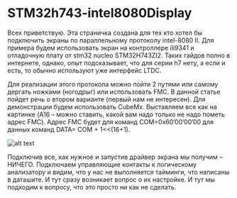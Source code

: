# STM32h743-intel8080Display

Всех приветствую. Эта страничка создана для тех кто хотел бы подключить экраны по параллельному протоколу intel-8080 II. Для примера будем использовать экран на контроллере ili9341 и отладочную плату от stm32 nucleo STM32H743ZI2. Таких гайдов полно в интернете, однако,  опыт подсказывает, что для серии h7 нету, а если и есть, то обычно используют уже интерфейс LTDC. 

Для реализации этого протокола можно пойти 2 путями или самому дергать ножками (ногодрыг) или использовать FMC. В данной статье пойдет речь о втором варианте (первый нам не интересен). Для демонстрации будем использовать CubeMx. 
Выставляем все как на картинке (A16 – можно ставить, какой вам надо только не надо пометь адрес FMC). Адрес FMC будет для команд COM=0x60’00’00’00 для данных команд DATA= COM + 1<<(16+1). 

![alt text](https://github.com/Serrrrgio/STM32h743-intel8080Display/tree/main/image/1.png)

 Подключив все, как нужное и запустив драйвер экрана мы получим – НИЧЕГО. Подключаем управляющие контакты к логическому анализатору и видим, что у нас не выполняется тайминги, что написаны в даташите. И тут сразу возникает вопрос о их настройке. И тут мы подходим к вопросу, что это просто ни как не сделать. 